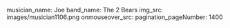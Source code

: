 musician_name: Joe
band_name: The 2 Bears
img_src: images/musician1106.png
onmouseover_src: 
pagination_pageNumber: 1400